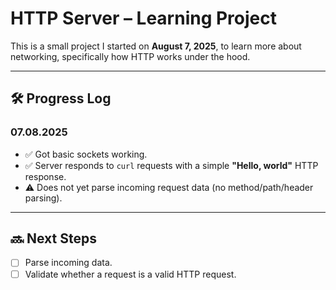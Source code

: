 # HTTP Server – Learning Project

This is a small project I started on **August 7, 2025**, to learn more about networking, specifically how HTTP works under the hood.

---

## 🛠️ Progress Log

### 07.08.2025
- ✅ Got basic sockets working.
- ✅ Server responds to `curl` requests with a simple **"Hello, world"** HTTP response.
- ⚠️ Does not yet parse incoming request data (no method/path/header parsing).

---

## 🔜 Next Steps
- [ ] Parse incoming data.
- [ ] Validate whether a request is a valid HTTP request.
